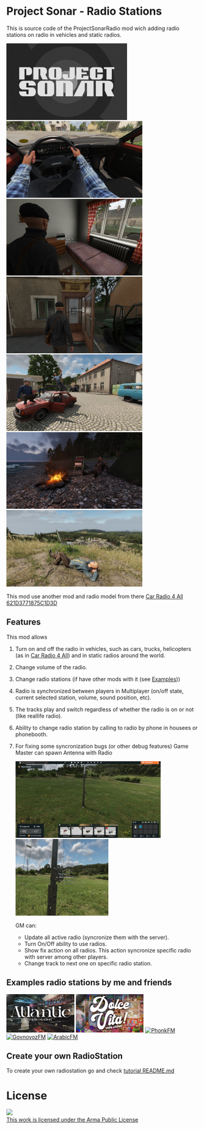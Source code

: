# Project Sonar - Radio Stations

This is source code of the ProjectSonarRadio mod wich adding radio stations on radio in vehicles and static radios.

<picture><img src="./images/preview.jpg" alt="mod-review.jpg" style="height:200px"></picture>
<picture><img src="./images/1.jpg" alt="mod-review.jpg" style="height:200px"></picture>
<picture><img src="./images/2.jpg" alt="mod-review.jpg" style="height:200px"></picture>
<picture><img src="./images/3.jpg" alt="mod-review.jpg" style="height:200px"></picture>
<picture><img src="./images/4.jpg" alt="mod-review.jpg" style="height:200px"></picture>
<picture><img src="./images/5.jpg" alt="mod-review.jpg" style="height:200px"></picture>
<picture><img src="./images/6.jpg" alt="mod-review.jpg" style="height:200px"></picture>

This mod use another mod and radio model from there [Car Radio 4 All 621D3771875C1D3D](https://reforger.armaplatform.com/workshop/621D3771875C1D3D-CarRadio4All)

## Features

This mod allows
1. Turn on and off the radio in vehicles, such as cars, trucks, helicopters (as in [Car Radio 4 All](https://reforger.armaplatform.com/workshop/621D3771875C1D3D-CarRadio4All)) and in static radios around the world.
2. Change volume of the radio.
3. Change radio stations (if have other mods with it (see [Examples](#examples-radio-stations-by-me-and-friends)))
4. Radio is synchronized between players in Multiplayer (on/off state, current selected station, volume, sound position, etc).
5. The tracks play and switch regardless of whether the radio is on or not (like reallife radio).
6. Ability to change radio station by calling to radio by phone in housees or phonebooth.
7. For fixing some syncronization bugs (or other debug features) Game Master can spawn Antenna with Radio
   
   <picture><img src="./images/debug-1.jpg" alt="debug-1.jpg" style="height:200px"></picture>
   <picture><img src="./images/debug-2.jpg" alt="debug-2.jpg" style="height:200px"></picture>

    GM can:
   - Update all active radio (syncronize them with the server).
   - Turn On/Off ability to use radios.
   - Show fix action on all radios. This action syncronize specific radio with server among other players.
   - Change track to next one on specific radio station.

## Examples radio stations by me and friends
<picture><a href="https://reforger.armaplatform.com/workshop/65B5407553C40DC8" target="_blank" ><img src="./images/atlantic.jpg" alt="Atlantic Radio Station" style="height:100px"></a></picture>
<picture><a href="https://reforger.armaplatform.com/workshop/65B52CBBC2551296" target="_blank" ><img src="./images/dolce-vita.jpg" alt="Dolce Vita Radio Station" style="height:100px"></a></picture>
<picture><a href="https://reforger.armaplatform.com/workshop/64C327610D57AE60" target="_blank" ><img src="./images/phonk.jpg" alt="PhonkFM" style="height:100px"></a></picture>
<picture><a href="https://reforger.armaplatform.com/workshop/64C54E100E1B89CB" target="_blank" ><img src="./images/govnovoz.jpg" alt="GovnovozFM" style="height:100px"></a></picture>
<picture><a href="https://reforger.armaplatform.com/workshop/65ACCE73483B2D24" target="_blank" ><img src="./images/arabic.jpg" alt="ArabicFM" style="height:100px"></a></picture>


## Create your own RadioStation

To create your own radiostation go and check [tutorial README.md](./tutorial)


# License
<a rel="license" href="https://www.bohemia.net/community/licenses/arma-public-license" target="_blank" ><img src="https://data.bistudio.com/images/license/APL.png"><br>This work is licensed under the Arma Public License</a>